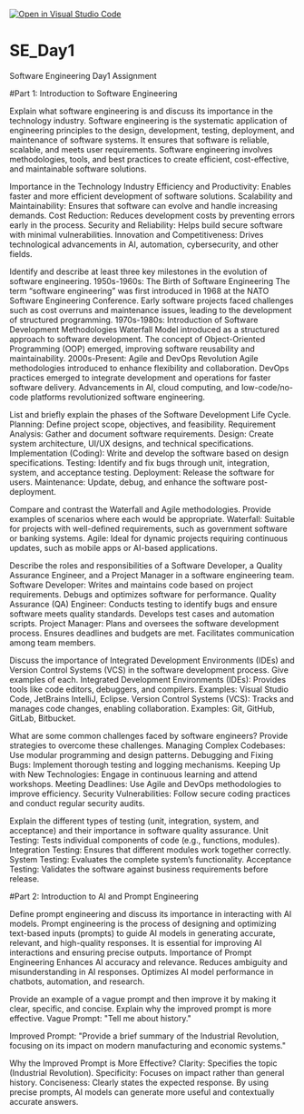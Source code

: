 [![Open in Visual Studio Code](https://classroom.github.com/assets/open-in-vscode-2e0aaae1b6195c2367325f4f02e2d04e9abb55f0b24a779b69b11b9e10269abc.svg)](https://classroom.github.com/online_ide?assignment_repo_id=18478245&assignment_repo_type=AssignmentRepo)
# SE_Day1
Software Engineering Day1 Assignment

#Part 1: Introduction to Software Engineering

Explain what software engineering is and discuss its importance in the technology industry.
Software engineering is the systematic application of engineering principles to the design, development, testing, deployment, and maintenance of software systems. It ensures that software is reliable, scalable, and meets user requirements. Software engineering involves methodologies, tools, and best practices to create efficient, cost-effective, and maintainable software solutions.

Importance in the Technology Industry
Efficiency and Productivity: Enables faster and more efficient development of software solutions.
Scalability and Maintainability: Ensures that software can evolve and handle increasing demands.
Cost Reduction: Reduces development costs by preventing errors early in the process.
Security and Reliability: Helps build secure software with minimal vulnerabilities.
Innovation and Competitiveness: Drives technological advancements in AI, automation, cybersecurity, and other fields.


Identify and describe at least three key milestones in the evolution of software engineering.
1950s-1960s: The Birth of Software Engineering
The term “software engineering” was first introduced in 1968 at the NATO Software Engineering Conference.
Early software projects faced challenges such as cost overruns and maintenance issues, leading to the development of structured programming.
1970s-1980s: Introduction of Software Development Methodologies
Waterfall Model introduced as a structured approach to software development.
The concept of Object-Oriented Programming (OOP) emerged, improving software reusability and maintainability.
2000s-Present: Agile and DevOps Revolution
Agile methodologies introduced to enhance flexibility and collaboration.
DevOps practices emerged to integrate development and operations for faster software delivery.
Advancements in AI, cloud computing, and low-code/no-code platforms revolutionized software engineering.

List and briefly explain the phases of the Software Development Life Cycle.
Planning: Define project scope, objectives, and feasibility.
Requirement Analysis: Gather and document software requirements.
Design: Create system architecture, UI/UX designs, and technical specifications.
Implementation (Coding): Write and develop the software based on design specifications.
Testing: Identify and fix bugs through unit, integration, system, and acceptance testing.
Deployment: Release the software for users.
Maintenance: Update, debug, and enhance the software post-deployment.

Compare and contrast the Waterfall and Agile methodologies. Provide examples of scenarios where each would be appropriate.
Waterfall: Suitable for projects with well-defined requirements, such as government software or banking systems.
Agile: Ideal for dynamic projects requiring continuous updates, such as mobile apps or AI-based applications.


Describe the roles and responsibilities of a Software Developer, a Quality Assurance Engineer, and a Project Manager in a software engineering team.
Software Developer:
Writes and maintains code based on project requirements.
Debugs and optimizes software for performance.
Quality Assurance (QA) Engineer:
Conducts testing to identify bugs and ensure software meets quality standards.
Develops test cases and automation scripts.
Project Manager:
Plans and oversees the software development process.
Ensures deadlines and budgets are met.
Facilitates communication among team members.


Discuss the importance of Integrated Development Environments (IDEs) and Version Control Systems (VCS) in the software development process. Give examples of each.
Integrated Development Environments (IDEs):
Provides tools like code editors, debuggers, and compilers.
Examples: Visual Studio Code, JetBrains IntelliJ, Eclipse.
Version Control Systems (VCS):
Tracks and manages code changes, enabling collaboration.
Examples: Git, GitHub, GitLab, Bitbucket.


What are some common challenges faced by software engineers? Provide strategies to overcome these challenges.
Managing Complex Codebases: Use modular programming and design patterns.
Debugging and Fixing Bugs: Implement thorough testing and logging mechanisms.
Keeping Up with New Technologies: Engage in continuous learning and attend workshops.
Meeting Deadlines: Use Agile and DevOps methodologies to improve efficiency.
Security Vulnerabilities: Follow secure coding practices and conduct regular security audits.


Explain the different types of testing (unit, integration, system, and acceptance) and their importance in software quality assurance.
Unit Testing: Tests individual components of code (e.g., functions, modules).
Integration Testing: Ensures that different modules work together correctly.
System Testing: Evaluates the complete system’s functionality.
Acceptance Testing: Validates the software against business requirements before release.



#Part 2: Introduction to AI and Prompt Engineering


Define prompt engineering and discuss its importance in interacting with AI models.
Prompt engineering is the process of designing and optimizing text-based inputs (prompts) to guide AI models in generating accurate, relevant, and high-quality responses. It is essential for improving AI interactions and ensuring precise outputs.
Importance of Prompt Engineering
Enhances AI accuracy and relevance.
Reduces ambiguity and misunderstanding in AI responses.
Optimizes AI model performance in chatbots, automation, and research.

Provide an example of a vague prompt and then improve it by making it clear, specific, and concise. Explain why the improved prompt is more effective.
Vague Prompt:
"Tell me about history."

Improved Prompt:
"Provide a brief summary of the Industrial Revolution, focusing on its impact on modern manufacturing and economic systems."

Why the Improved Prompt is More Effective?
Clarity: Specifies the topic (Industrial Revolution).
Specificity: Focuses on impact rather than general history.
Conciseness: Clearly states the expected response.
By using precise prompts, AI models can generate more useful and contextually accurate answers.

